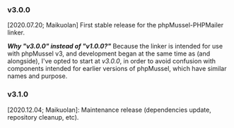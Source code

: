 ### v3.0.0

[2020.07.20; Maikuolan] First stable release for the phpMussel-PHPMailer linker.

__*Why "v3.0.0" instead of "v1.0.0?"*__ Because the linker is intended for use with phpMussel v3, and development began at the same time as (and alongside), I've opted to start at *v3.0.0*, in order to avoid confusion with components intended for earlier versions of phpMussel, which have similar names and purpose.

### v3.1.0

[2020.12.04; Maikuolan]: Maintenance release (dependencies update, repository cleanup, etc).
